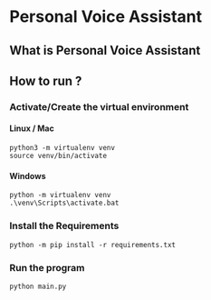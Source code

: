 # Personal Voice Assistant

## What is Personal Voice Assistant


## How to run ?

### Activate/Create the virtual environment 

#### Linux / Mac
```
python3 -m virtualenv venv
source venv/bin/activate
```
#### Windows
```
python -m virtualenv venv
.\venv\Scripts\activate.bat
```

### Install the Requirements
```
python -m pip install -r requirements.txt
```
### Run the program
```
python main.py
```
